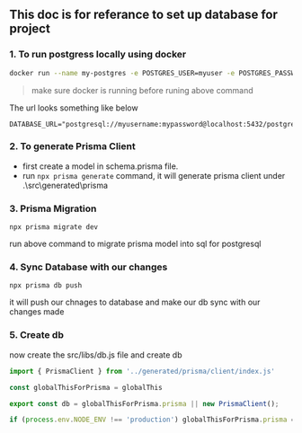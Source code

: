 ## This doc is for referance to set up database for project

### 1. To run postgress locally using docker

``` bash
docker run --name my-postgres -e POSTGRES_USER=myuser -e POSTGRES_PASSWORD=mypassword -p 5432:5432 -d postgres
```

> make sure docker is running before runing above command

The url looks something like below
```
DATABASE_URL="postgresql://myusername:mypassword@localhost:5432/postgres"
```


### 2. To generate Prisma Client

- first create a model in schema.prisma file.
- run ` npx prisma generate ` command, it will generate prisma client under .\src\generated\prisma


### 3. Prisma Migration

` npx prisma migrate dev `

run above command to migrate prisma model into sql for postgresql

### 4. Sync Database with our changes

` npx prisma db push `

it will push our chnages to database and make our db sync with our changes made

### 5. Create db

now create the src/libs/db.js file and create db

``` javascript 
import { PrismaClient } from '../generated/prisma/client/index.js'

const globalThisForPrisma = globalThis

export const db = globalThisForPrisma.prisma || new PrismaClient();

if (process.env.NODE_ENV !== 'production') globalThisForPrisma.prisma = db
```
